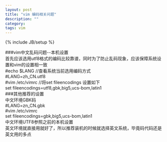```yaml
---
layout: post
title: "vim 编码相关问题"
description: ""
category: 
tags: vim
---
```

{% include JB/setup %}

###vim中文乱码问题--本机设置  
首先应该选用utf8格式的编码比较靠谱，同时为了防止乱码现象，应该保障系统设置和vim的设置相一致  
	#echo $LANG //查看系统当前选用编码方式  
	#LANG=zh_CN.utf8  
	#vim /etc/vimrc  //将set fileencodings 设置如下  
	set fileencodings=utf8,gbk,big5,ucs-bom,latin1  
###其他推荐的设置  
中文环境GBK码  
	#LANG=zn_CN.gbk  
	#vim /etc/vimrc  
	set fileencodings=gbk,big5,ucs-bom,latin1  
中文环境UTF8参照之前的本机设置  
英文环境就直接用就好了，所以推荐装机的时候就选择英文系统，毕竟码代码还是英文用的多点    

